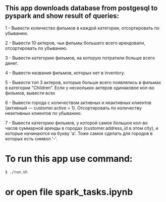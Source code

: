 ## This app downloads database from postgesql to pyspark and show result of queries:
1 - Вывести количество фильмов в каждой категории, отсортировать по убыванию.

2 - Вывести 10 актеров, чьи фильмы большего всего арендовали, отсортировать по убыванию.

3 - Вывести категорию фильмов, на которую потратили больше всего денег.

4 - Вывести названия фильмов, которых нет в inventory.

5 - Вывести топ 3 актеров, которые больше всего появлялись в фильмах в категории “Children”. 
    Если у нескольких актеров одинаковое кол-во фильмов, вывести всех

6 - Вывести города с количеством активных и неактивных клиентов (активный — customer.active = 1). 
    Отсортировать по количеству неактивных клиентов по убыванию.

7 - Вывести категорию фильмов, у которой самое большое кол-во часов суммарной аренды в городах (customer.address_id в этом city), и которые начинаются на букву 'a'. 
    Тоже самое сделать для городов в которых есть символ '-'.


# To run this app use command:
```sh
$ ./run.sh

```
# or open file spark_tasks.ipynb